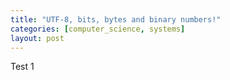 ```yaml
---
title: "UTF-8, bits, bytes and binary numbers!"
categories: [computer_science, systems]
layout: post
---
```


Test 1